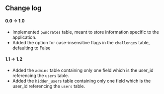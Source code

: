 ## Change log

#### 0.0 -> 1.0
- Implemented `pwncrates` table, meant to store information specific to the application.
- Added the option for case-insensitive flags in the `challenges` table, defaulting to False

#### 1.1 -> 1.2
- Added the `admins` table containing only one field which is the user_id referencing the `users` table. 
- Added the `hidden_users` table containing only one field which is the user_id referencing the `users` table.